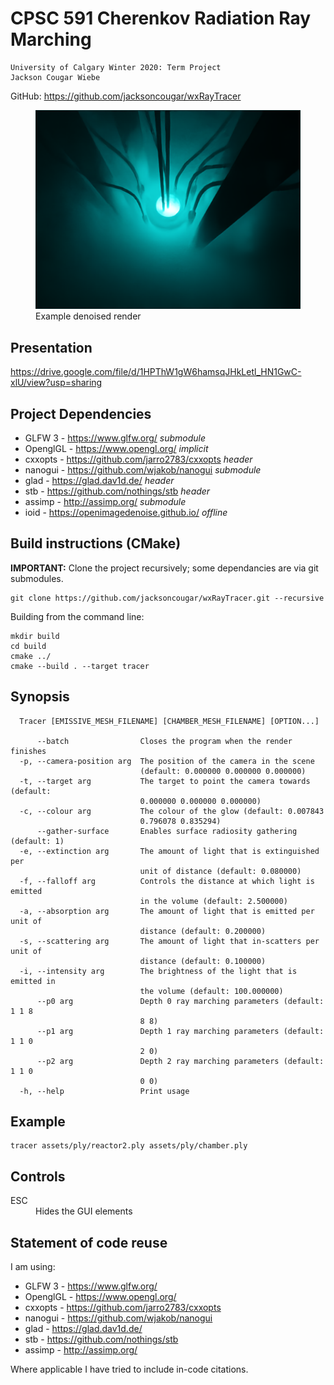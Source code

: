 # CPSC 591 Cherenkov Radiation Ray Marching
    University of Calgary Winter 2020: Term Project
    Jackson Cougar Wiebe

GitHub: https://github.com/jacksoncougar/wxRayTracer

<figure class="image">
  <img src="../images/result.png" alt="example render">
  <figcaption>Example denoised render</figcaption>
</figure>

## Presentation

https://drive.google.com/file/d/1HPThW1gW6hamsqJHkLetl_HN1GwC-xlU/view?usp=sharing

## Project Dependencies

- GLFW 3    - https://www.glfw.org/     *submodule*
- OpenglGL  - https://www.opengl.org/   *implicit*
- cxxopts   - https://github.com/jarro2783/cxxopts  *header*
- nanogui   - https://github.com/wjakob/nanogui *submodule*
- glad      - https://glad.dav1d.de/ *header*
- stb       - https://github.com/nothings/stb *header*
- assimp    - http://assimp.org/ *submodule*
- ioid      - https://openimagedenoise.github.io/ *offline*

## Build instructions (CMake)

<b>IMPORTANT:</b> Clone the project recursively; some dependancies are via git submodules.
   
    git clone https://github.com/jacksoncougar/wxRayTracer.git --recursive

Building from the command line:

    mkdir build
    cd build
    cmake ../
    cmake --build . --target tracer
    
## Synopsis 

      Tracer [EMISSIVE_MESH_FILENAME] [CHAMBER_MESH_FILENAME] [OPTION...]

          --batch                Closes the program when the render finishes
      -p, --camera-position arg  The position of the camera in the scene
                                 (default: 0.000000 0.000000 0.000000)
      -t, --target arg           The target to point the camera towards (default:
                                 0.000000 0.000000 0.000000)
      -c, --colour arg           The colour of the glow (default: 0.007843
                                 0.796078 0.835294)
          --gather-surface       Enables surface radiosity gathering (default: 1)
      -e, --extinction arg       The amount of light that is extinguished per
                                 unit of distance (default: 0.080000)
      -f, --falloff arg          Controls the distance at which light is emitted
                                 in the volume (default: 2.500000)
      -a, --absorption arg       The amount of light that is emitted per unit of
                                 distance (default: 0.200000)
      -s, --scattering arg       The amount of light that in-scatters per unit of
                                 distance (default: 0.100000)
      -i, --intensity arg        The brightness of the light that is emitted in
                                 the volume (default: 100.000000)
          --p0 arg               Depth 0 ray marching parameters (default: 1 1 8
                                 8 8)
          --p1 arg               Depth 1 ray marching parameters (default: 1 1 0
                                 2 0)
          --p2 arg               Depth 2 ray marching parameters (default: 1 1 0
                                 0 0)
      -h, --help                 Print usage

## Example

    tracer assets/ply/reactor2.ply assets/ply/chamber.ply

## Controls

<dt>ESC<dt> <dd>Hides the GUI elements </dd>


## Statement of code reuse

I am using:
- GLFW 3    - https://www.glfw.org/
- OpenglGL  - https://www.opengl.org/
- cxxopts   - https://github.com/jarro2783/cxxopts
- nanogui   - https://github.com/wjakob/nanogui
- glad      - https://glad.dav1d.de/
- stb       - https://github.com/nothings/stb 
- assimp    - http://assimp.org/

Where applicable I have tried to include in-code citations.